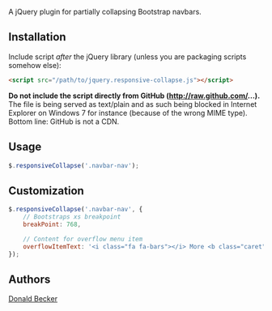 A jQuery plugin for partially collapsing Bootstrap navbars.

## Installation

Include script *after* the jQuery library (unless you are packaging scripts somehow else):

```html
<script src="/path/to/jquery.responsive-collapse.js"></script>
```

**Do not include the script directly from GitHub (http://raw.github.com/...).** The file is being served as text/plain and as such being blocked
in Internet Explorer on Windows 7 for instance (because of the wrong MIME type). Bottom line: GitHub is not a CDN.

## Usage

```javascript
$.responsiveCollapse('.navbar-nav');
```

## Customization

```javascript
$.responsiveCollapse('.navbar-nav', {
	// Bootstraps xs breakpoint
	breakPoint: 768,

	// Content for overflow menu item
	overflowItemText: '<i class="fa fa-bars"></i> More <b class="caret"></b>'
});
```

## Authors

[Donald Becker](https://github.com/psyon)
